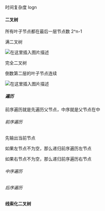 时间复杂度 logn

#### 二叉树 

所有叶子节点都在最后一层节点数 2^n-1

满二叉树

![在这里插入图片描述](https://img-blog.csdnimg.cn/20210426105246162.png)

完全二叉树

倒数第二层的叶子节点连续

![在这里插入图片描述](https://img-blog.csdnimg.cn/20210426105311123.png?x-oss-process=image/watermark,type_ZmFuZ3poZW5naGVpdGk,shadow_10,text_aHR0cHM6Ly9ibG9nLmNzZG4ubmV0L3dlaXhpbl80NDc3MTU4Mg==,size_16,color_FFFFFF,t_70)

##### 遍历

前序遍历就是先遍历父节点，中序就是父节点在中

###### 前序遍历

先输出当前节点

如果左节点不为空，那么递归前序遍历左节点

如果右节点不为空，那么递归前序遍历右节点



###### 中序遍历

###### 后序遍历





#### 线索化二叉树

